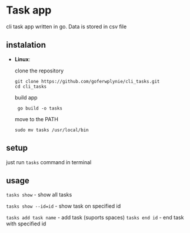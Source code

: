 # Task app

cli task app written in go. Data is stored in csv file

## instalation

- **Linux**:
  
  clone the repository
  
  ```
  git clone https://github.com/goferwplynie/cli_tasks.git
  cd cli_tasks
  ```
  
  build app
  
  ``` go build -o tasks```
  
  move to the PATH
  
  ```sudo mv tasks /usr/local/bin```

## setup

just run `tasks` command in terminal

## usage

```tasks show``` - show all tasks

```tasks show --id=id``` - show task on specified id

```tasks add task name``` - add task (suports spaces)
```tasks end id``` - end task with specified id


  
  
